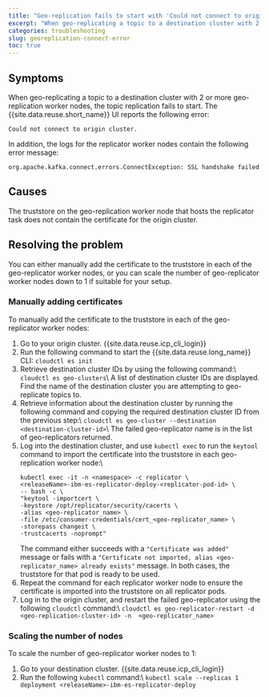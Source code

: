 ```yaml
---
title: "Geo-replication fails to start with 'Could not connect to origin cluster' error"
excerpt: "When geo-replicating a topic to a destination cluster with 2 or more geo-replication worker nodes, the topic replication fails to start."
categories: troubleshooting
slug: georeplication-connect-error
toc: true
---
```


## Symptoms
When geo-replicating a topic to a destination cluster with 2 or more geo-replication worker nodes, the topic replication fails to start. The {{site.data.reuse.short_name}} UI reports the following error:

```
Could not connect to origin cluster.
```

In addition, the logs for the replicator worker nodes contain the following error message:

```
org.apache.kafka.connect.errors.ConnectException: SSL handshake failed
```

## Causes
The truststore on the geo-replication worker node that hosts the replicator task does not contain the certificate for the origin cluster.

## Resolving the problem
You can either manually add the certificate to the truststore in each of the geo-replicator worker nodes, or you can scale the number of geo-replicator worker nodes down to 1 if suitable for your setup.

### Manually adding certificates

To manually add the certificate to the truststore in each of the geo-replicator worker nodes:

1. Go to your origin cluster. {{site.data.reuse.icp_cli_login}}
2. Run the following command to start the {{site.data.reuse.long_name}} CLI: `cloudctl es init`
3. Retrieve destination cluster IDs by using the following command:\\
   `cloudctl es geo-clusters`\\
   A list of destination cluster IDs are displayed. Find the name of the destination cluster you are attempting to geo-replicate topics to.
4. Retrieve information about the destination cluster by running the following command and copying the required destination cluster ID from the previous step:\\
   `cloudctl es geo-cluster --destination <destination-cluster-id>`\\
   The failed geo-replicator name is in the list of geo-replicators returned.
5. Log into the destination cluster, and use `kubectl exec` to run the `keytool` command to import the certificate into the truststore in each geo-replication worker node:\\
   ```
   kubectl exec -it -n <namespace> -c replicator \
   <releaseName>-ibm-es-replicator-deploy-<replicator-pod-id> \
   -- bash -c \
   "keytool -importcert \
   -keystore /opt/replicator/security/cacerts \
   -alias <geo-replicator_name> \
   -file /etc/consumer-credentials/cert_<geo-replicator_name> \
   -storepass changeit \
   -trustcacerts -noprompt"
   ```
   The command either succeeds with a `"Certificate was added"` message or fails with a `"Certificate not imported, alias <geo-replicator_name> already exists"` message. In both cases, the truststore for that pod is ready to be used.
6. Repeat the command for each replicator worker node to ensure the certificate is imported into the truststore on all replicator pods.
7. Log in to the origin cluster, and restart the failed geo-replicator using the following `cloudctl` command:\\
   `cloudctl es geo-replicator-restart -d <geo-replication-cluster-id> -n  <geo-replicator_name>`

### Scaling the number of nodes

To scale the number of geo-replicator worker nodes to 1:

1. Go to your destination cluster. {{site.data.reuse.icp_cli_login}}
2. Run the following `kubectl` command:\\
   `kubectl scale --replicas 1 deployment <releaseName>-ibm-es-replicator-deploy`
